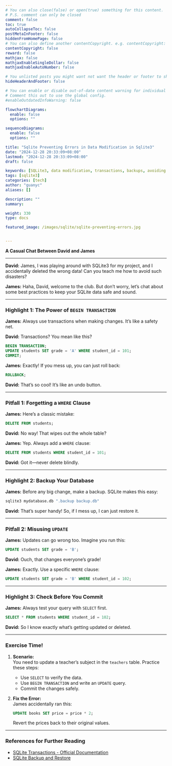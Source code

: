 ```yaml
---
# You can also close(false) or open(true) something for this content.
# P.S. comment can only be closed
comment: false
toc: true
autoCollapseToc: false
postMetaInFooter: false
hiddenFromHomePage: false
# You can also define another contentCopyright. e.g. contentCopyright: "This is another copyright."
contentCopyright: false
reward: false
mathjax: false
mathjaxEnableSingleDollar: false
mathjaxEnableAutoNumber: false

# You unlisted posts you might want not want the header or footer to show
hideHeaderAndFooter: false

# You can enable or disable out-of-date content warning for individual post.
# Comment this out to use the global config.
#enableOutdatedInfoWarning: false

flowchartDiagrams:
  enable: false
  options: ""

sequenceDiagrams:
  enable: false
  options: ""

title: "Sqlite Preventing Errors in Data Modification in Sqlite3"
date: "2024-12-28 20:33:09+08:00"
lastmod: "2024-12-28 20:33:09+08:00"
draft: false

keywords: [SQLite3, data modification, transactions, backups, avoiding errors, SQLite pitfalls, safe queries]
tags: [sqlite3]
categories: [tech]
author: "guanyc"
aliases: []

description: ""
summary:

weight: 330
type: docs

featured_image: /images/sqlite/sqlite-preventing-errors.jpg


---
```


**A Casual Chat Between David and James**  

---

**David:** James, I was playing around with SQLite3 for my project, and I accidentally deleted the wrong data! Can you teach me how to avoid such disasters?  

**James:** Haha, David, welcome to the club. But don’t worry, let’s chat about some best practices to keep your SQLite data safe and sound.  

---

### **Highlight 1: The Power of `BEGIN TRANSACTION`**  
**James:** Always use transactions when making changes. It’s like a safety net.  

**David:** Transactions? You mean like this?  

```sql
BEGIN TRANSACTION;
UPDATE students SET grade = 'A' WHERE student_id = 101;
COMMIT;
```

**James:** Exactly! If you mess up, you can just roll back:  

```sql
ROLLBACK;
```

**David:** That’s so cool! It’s like an undo button.  

---

### **Pitfall 1: Forgetting a `WHERE` Clause**  
**James:** Here’s a classic mistake:  

```sql
DELETE FROM students;
```

**David:** No way! That wipes out the whole table?  

**James:** Yep. Always add a `WHERE` clause:  

```sql
DELETE FROM students WHERE student_id = 101;
```

**David:** Got it—never delete blindly.  

---

### **Highlight 2: Backup Your Database**  
**James:** Before any big change, make a backup. SQLite makes this easy:  

```bash
sqlite3 mydatabase.db ".backup backup.db"
```

**David:** That’s super handy! So, if I mess up, I can just restore it.  

---

### **Pitfall 2: Misusing `UPDATE`**  
**James:** Updates can go wrong too. Imagine you run this:  

```sql
UPDATE students SET grade = 'B';
```

**David:** Ouch, that changes everyone’s grade!  

**James:** Exactly. Use a specific `WHERE` clause:  

```sql
UPDATE students SET grade = 'B' WHERE student_id = 102;
```

---

### **Highlight 3: Check Before You Commit**  
**James:** Always test your query with `SELECT` first.  

```sql
SELECT * FROM students WHERE student_id = 102;
```

**David:** So I know exactly what’s getting updated or deleted.  

---

### **Exercise Time!**  
1. **Scenario:**  
   You need to update a teacher’s subject in the `teachers` table. Practice these steps:  
   - Use `SELECT` to verify the data.  
   - Use `BEGIN TRANSACTION` and write an `UPDATE` query.  
   - Commit the changes safely.  

2. **Fix the Error:**  
   James accidentally ran this:  
   ```sql
   UPDATE books SET price = price * 2;
   ```
   Revert the prices back to their original values.  

---

### **References for Further Reading**  
- [SQLite Transactions - Official Documentation](https://sqlite.org/lang_transaction.html)  
- [SQLite Backup and Restore](https://sqlite.org/backup.html)  

